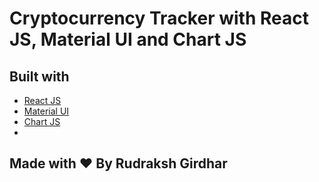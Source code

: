 # Cryptocurrency Tracker with React JS, Material UI and Chart JS

## Built with 

- [React JS](https://reactjs.org/)
- [Material UI](https://v4.mui.com/)
- [Chart JS](https://reactchartjs.github.io/react-chartjs-2/#/)
- 
## Made with ♥ By Rudraksh Girdhar
